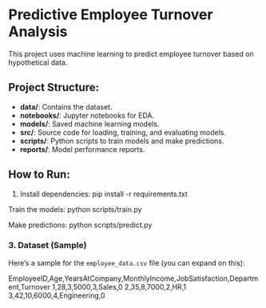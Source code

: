 # Predictive Employee Turnover Analysis

This project uses machine learning to predict employee turnover based on hypothetical data.

## Project Structure:
- **data/**: Contains the dataset.
- **notebooks/**: Jupyter notebooks for EDA.
- **models/**: Saved machine learning models.
- **src/**: Source code for loading, training, and evaluating models.
- **scripts/**: Python scripts to train models and make predictions.
- **reports/**: Model performance reports.

## How to Run:

1. Install dependencies:
pip install -r requirements.txt

Train the models:
python scripts/train.py

Make predictions:
python scripts/predict.py

### 3. Dataset (Sample)
Here’s a sample for the `employee_data.csv` file (you can expand on this):

EmployeeID,Age,YearsAtCompany,MonthlyIncome,JobSatisfaction,Department,Turnover
1,28,3,5000,3,Sales,0
2,35,8,7000,2,HR,1
3,42,10,6000,4,Engineering,0

